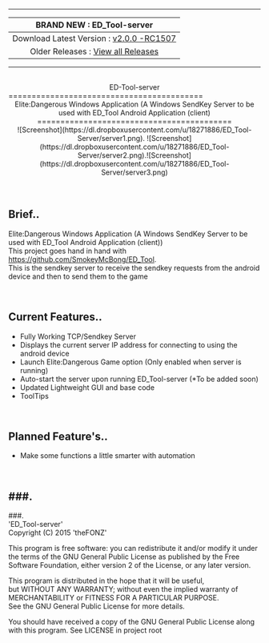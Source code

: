 -------
| BRAND NEW :  ED_Tool-server |
| :------------: |
| Download Latest Version :  [ v2.0.0 -RC1507 ](https://github.com/SmokeyMcBong/ED_Tool-server/releases/tag/v2.0.0-RC15%2F07)  |
| Older Releases : [ View all Releases ](https://github.com/SmokeyMcBong/ED_Tool-server/releases) |

-------
<br />

<center>ED-Tool-server</center>
==========================================
<center>Elite:Dangerous Windows Application (A Windows SendKey Server to be used with ED_Tool Android Application (client)</center>

<center>==========================================</center>

<center>![Screenshot](https://dl.dropboxusercontent.com/u/18271886/ED_Tool-Server/server1.png). 
![Screenshot](https://dl.dropboxusercontent.com/u/18271886/ED_Tool-Server/server2.png).![Screenshot](https://dl.dropboxusercontent.com/u/18271886/ED_Tool-Server/server3.png) 
</center>

<br />
<br />

Brief..
------------

Elite:Dangerous Windows Application (A Windows SendKey Server to be used with ED_Tool Android Application (client))  
This project goes hand in hand with https://github.com/SmokeyMcBong/ED_Tool.  
This is the sendkey server to receive the sendkey requests from the android device and then to send them to the game

<br />

Current Features..
------------
* Fully Working TCP/Sendkey Server
* Displays the current server IP address for connecting to using the android device
* Launch Elite:Dangerous Game option (Only enabled when server is running)
* Auto-start the server upon running ED_Tool-server (*To be added soon)
* Updated Lightweight GUI and base code
* ToolTips


<br />

Planned Feature's..
------------
* Make some functions a little smarter with automation


<br />

###.
-------
###.
<br />
'ED_Tool-server'  
Copyright (C) 2015  'theFONZ'

This program is free software: you can redistribute it and/or modify
it under the terms of the GNU General Public License as published by
the Free Software Foundation, either version 2 of the License, or
any later version.

This program is distributed in the hope that it will be useful,  
but WITHOUT ANY WARRANTY; without even the implied warranty of  
MERCHANTABILITY or FITNESS FOR A PARTICULAR PURPOSE.  
See the GNU General Public License for more details.  

You should have received a copy of the GNU General Public License
along with this program. See LICENSE in project root